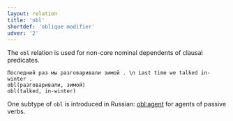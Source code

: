 ```yaml
---
layout: relation
title: 'obl'
shortdef: 'oblique modifier'
udver: '2'
---
```


The `obl` relation is used for non-core nominal dependents of clausal
predicates. 


~~~ sdparse
Последний раз мы разговаривали зимой . \n Last time we talked in-winter .
obl(разговаривали, зимой)
obl(talked, in-winter)
~~~

One subtype of `obl` is introduced in Russian: [obl:agent]() for agents of passive verbs.
